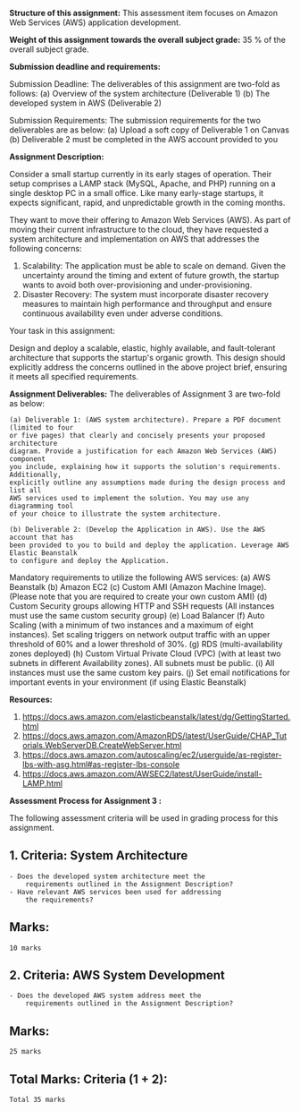 **Structure of this assignment:**
This assessment item focuses on Amazon Web Services (AWS) application development.

**Weight of this assignment towards the overall subject grade:**
35 % of the overall subject grade.

**Submission deadline and requirements:**

Submission Deadline:
The deliverables of this assignment are two-fold as follows:
(a) Overview of the system architecture (Deliverable 1)
(b) The developed system in AWS (Deliverable 2)


Submission Requirements:
The submission requirements for the two deliverables are as below:
(a) Upload a soft copy of Deliverable 1 on Canvas 
(b) Deliverable 2 must be completed in the AWS account provided to you


**Assignment Description:**

Consider a small startup currently in its early stages of operation. Their setup comprises
a LAMP stack (MySQL, Apache, and PHP) running on a single desktop PC in a small office.
Like many early-stage startups, it expects significant, rapid, and unpredictable growth in
the coming months.

They want to move their offering to Amazon Web Services (AWS). As part of moving their
current infrastructure to the cloud, they have requested a system architecture and
implementation on AWS that addresses the following concerns:

1. Scalability: The application must be able to scale on demand. Given the
    uncertainty around the timing and extent of future growth, the startup wants to
    avoid both over-provisioning and under-provisioning.
2. Disaster Recovery: The system must incorporate disaster recovery measures to
    maintain high performance and throughput and ensure continuous availability
    even under adverse conditions.

Your task in this assignment:

Design and deploy a scalable, elastic, highly available, and fault-tolerant architecture
that supports the startup's organic growth. This design should explicitly address the
concerns outlined in the above project brief, ensuring it meets all specified
requirements.

**Assignment Deliverables:**
The deliverables of Assignment 3 are two-fold as below:

```
(a) Deliverable 1: (AWS system architecture). Prepare a PDF document (limited to four
or five pages) that clearly and concisely presents your proposed architecture
diagram. Provide a justification for each Amazon Web Services (AWS) component
you include, explaining how it supports the solution's requirements. Additionally,
explicitly outline any assumptions made during the design process and list all
AWS services used to implement the solution. You may use any diagramming tool
of your choice to illustrate the system architecture.
```
```
(b) Deliverable 2: (Develop the Application in AWS). Use the AWS account that has
been provided to you to build and deploy the application. Leverage AWS Elastic Beanstalk 
to configure and deploy the Application.

```

Mandatory requirements to utilize the following AWS services:
(a) AWS Beanstalk
(b) Amazon EC2
(c) Custom AMI (Amazon Machine Image). (Please note that you are required
to create your own custom AMI)
(d) Custom Security groups allowing HTTP and SSH requests (All instances
must use the same custom security group)
(e) Load Balancer
(f) Auto Scaling (with a minimum of two instances and a maximum of eight
instances). Set scaling triggers on network output traffic with an upper
threshold of 60% and a lower threshold of 30%.
(g) RDS (multi-availability zones deployed)
(h) Custom Virtual Private Cloud (VPC) (with at least two subnets in different
Availability zones). All subnets must be public.
(i) All instances must use the same custom key pairs.
(j) Set email notifications for important events in your environment (if using
Elastic Beanstalk)


**Resources:**

1. https://docs.aws.amazon.com/elasticbeanstalk/latest/dg/GettingStarted.html
2. https://docs.aws.amazon.com/AmazonRDS/latest/UserGuide/CHAP_Tutorials.WebServerDB.CreateWebServer.html
3. https://docs.aws.amazon.com/autoscaling/ec2/userguide/as-register-lbs-with-asg.html#as-register-lbs-console
4. https://docs.aws.amazon.com/AWSEC2/latest/UserGuide/install-LAMP.html


**Assessment Process for Assignment 3 :**

The following assessment criteria will be used in grading process for this assignment.

## 1. Criteria: System Architecture

```
- Does the developed system architecture meet the
    requirements outlined in the Assignment Description?
- Have relevant AWS services been used for addressing
    the requirements?
```
## Marks: 
```
10 marks
```
## 2. Criteria: AWS System Development
```
- Does the developed AWS system address meet the
    requirements outlined in the Assignment Description?
```
## Marks: 
```
25 marks
```
## Total Marks: Criteria (1 + 2):
```
Total 35 marks
```

